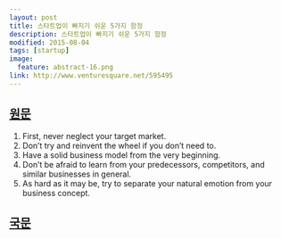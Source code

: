 ```yaml
---
layout: post
title: 스타트업이 빠지기 쉬운 5가지 함정
description: 스타트업이 빠지기 쉬운 5가지 함정
modified: 2015-08-04
tags: [startup]
image:
  feature: abstract-16.png
link: http://www.venturesquare.net/595495
---
```


## [원문](http://www.gsb.stanford.edu/insights/yossi-feinberg-avoid-these-five-common-startup-traps)
1. First, never neglect your target market.
2. Don’t try and reinvent the wheel if you don’t need to.
3. Have a solid business model from the very beginning.
4. Don’t be afraid to learn from your predecessors, competitors, and similar businesses in general.
5. As hard as it may be, try to separate your natural emotion from your business concept.

## [국문](http://www.memoriesreloaded.net/2015/07/5.html)
